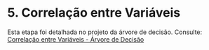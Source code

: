 
# 5. Correlação entre Variáveis

Esta etapa foi detalhada no projeto da árvore de decisão. Consulte:
[Correlação entre Variáveis - Árvore de Decisão](https://snowdutra.github.io/Machine-Learning/arvore_decisao/correlacao_variaveis/)